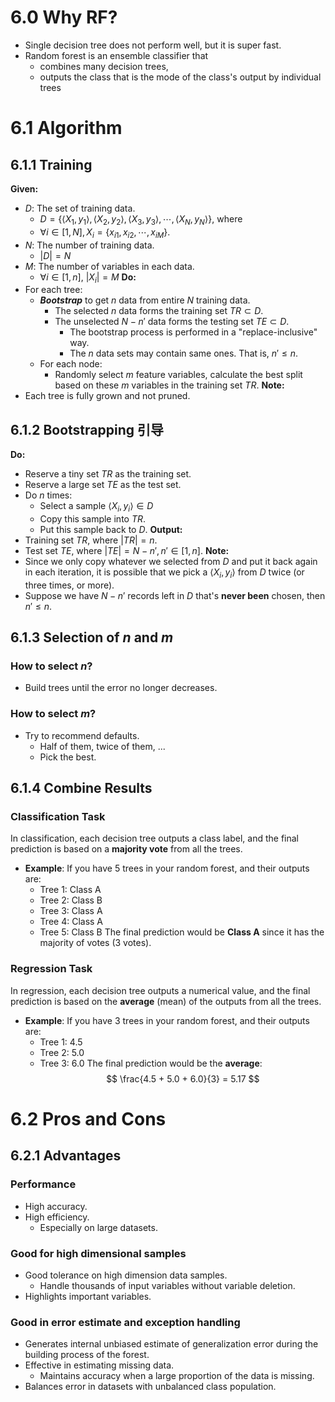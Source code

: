 # 6.0 Why RF?
- Single decision tree does not perform well, but it is super fast.
- Random forest is an ensemble classifier that 
	- combines many decision trees, 
	- outputs the class that is the mode of the class's output by individual trees

# 6.1 Algorithm

## 6.1.1 Training
**Given:**
- $D$: The set of training data.
	- $D=\{\langle X_1, y_1\rangle, \langle X_2, y_2\rangle, \langle X_3, y_3\rangle,\cdots,\langle X_N, y_N\rangle\}$, where
	- $\forall i\in[1,N], X_i=\{x_{i1}, x_{i2}, \cdots, x_{iM}\}$.
- $N$: The number of training data.
	- $|D|=N$
- $M$: The number of variables in each data.
	- $\forall i\in[1,n], \ |X_i|=M$
**Do:**
- For each tree:
	- ***Bootstrap*** to get $n$ data from entire $N$ training data.
		- The selected $n$ data forms the training set $TR\subset D$.
		- The unselected $N-n'$ data forms the testing set $TE\subset D$.
			- The bootstrap process is performed in a "replace-inclusive" way.
			- The $n$ data sets may contain same ones. That is, $n'\leq n$.
	- For each node:
		- Randomly select $m$ feature variables, calculate the best split based on these $m$ variables in the training set $TR$.
**Note:**
- Each tree is fully grown and not pruned.

## 6.1.2 Bootstrapping 引导
**Do:**
- Reserve a tiny set $TR$ as the training set.
- Reserve a large set $TE$ as the test set.
- Do $n$ times:
	- Select a sample $\langle X_i, y_i\rangle\in D$
	- Copy this sample into $TR$.
	- Put this sample back to $D$.
**Output:**
- Training set $TR$, where $|TR|=n$.
- Test set $TE$, where $|TE|=N-n', n'\in[1,n]$.
**Note:**
- Since we only copy whatever we selected from $D$ and put it back again in each iteration, it is possible that we pick a $\langle X_i, y_i\rangle$ from $D$ twice (or three times, or more).
- Suppose we have $N-n'$ records left in $D$ that's **never been** chosen, then $n'\leq n$.

## 6.1.3 Selection of $n$ and $m$
### How to select $n$?
- Build trees until the error no longer decreases.
### How to select $m$?
- Try to recommend defaults.
	- Half of them, twice of them, ...
	- Pick the best.

## 6.1.4 Combine Results
### Classification Task
In classification, each decision tree outputs a class label, and the final prediction is based on a **majority vote** from all the trees.
- **Example**: If you have 5 trees in your random forest, and their outputs are:
	- Tree 1: Class A
	- Tree 2: Class B
	- Tree 3: Class A
	- Tree 4: Class A
	- Tree 5: Class B
The final prediction would be **Class A** since it has the majority of votes (3 votes).
### Regression Task
In regression, each decision tree outputs a numerical value, and the final prediction is based on the **average** (mean) of the outputs from all the trees.
- **Example**: If you have 3 trees in your random forest, and their outputs are:
	- Tree 1: 4.5
	- Tree 2: 5.0
	- Tree 3: 6.0
The final prediction would be the **average**:
$$
\frac{4.5 + 5.0 + 6.0}{3} = 5.17
$$
# 6.2 Pros and Cons
## 6.2.1 Advantages
### Performance
- High accuracy.
- High efficiency.
	- Especially on large datasets.
### Good for high dimensional samples
- Good tolerance on high dimension data samples.
	- Handle thousands of input variables without variable deletion.
- Highlights important variables.
### Good in error estimate and exception handling
- Generates internal unbiased estimate of generalization error during the building process of the forest.
- Effective in estimating missing data.
	- Maintains accuracy when a large proportion of the data is missing.
- Balances error in datasets with unbalanced class population.